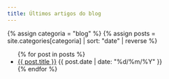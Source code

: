 ```yaml
---
title: Últimos artigos do blog
---
```


{% assign categoria = "blog" %}
{% assign posts = site.categories[categoria] | sort: "date" | reverse %}

<ul>
  {% for post in posts %}
    <li>
      <a href="{{ post.url }}">{{ post.title }}</a> <span class="badge badge-primary badge-pill">{{ post.date | date: "%d/%m/%Y" }}</span>
    </li>
  {% endfor %}
</ul>

